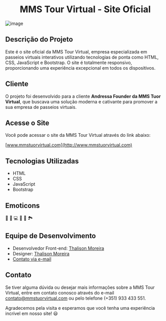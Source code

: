 <h1 align="center">MMS Tour Virtual - Site Oficial</h1>


![image](https://github.com/thalisonsilva/ANDRESSASITE/assets/129459647/f2d939ce-74b3-4985-8350-296f95592dae)


## Descrição do Projeto

Este é o site oficial da MMS Tour Virtual, empresa especializada em passeios virtuais interativos utilizando tecnologias de ponta como HTML, CSS, JavaScript e Bootstrap. O site é totalmente responsivo, proporcionando uma experiência excepcional em todos os dispositivos.

## Cliente

O projeto foi desenvolvido para a cliente **Andressa Founder da MMS Tuor Virtual**, que buscava uma solução moderna e cativante para promover a sua empresa de passeios virtuais.

## Acesse o Site

Você pode acessar o site da MMS Tour Virtual através do link abaixo:

[www.mmstuorvirtual.com](http://www.mmstuorvirtual.com)

## Tecnologias Utilizadas

- HTML
- CSS
- JavaScript
- Bootstrap

## Emoticons

🚀 🌟 💻 🎥 📸 🏞️

## Equipe de Desenvolvimento

- Desenvolvedor Front-end: [Thalison Moreira](https://github.com/thalisonsilva)
- Designer: [Thalison Moreira](https://www.linkedin.com/in/thalison-moreira/)
- <a href="mailto:contato@thalisonsilva.com.br">Contato via e-mail</a>


## Contato

Se tiver alguma dúvida ou desejar mais informações sobre a MMS Tour Virtual, entre em contato conosco através do e-mail contato@mmstuorvirtual.com ou pelo telefone (+351) 933 433 551.

Agradecemos pela visita e esperamos que você tenha uma experiência incrível em nosso site! 😃
